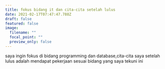 ```yaml
---
title: fokus bidang it dan cita-cita setelah lulus
date: 2021-02-17T07:47:47.788Z
draft: false
featured: false
image:
  filename: ""
  focal_point: ""
  preview_only: false
---
```

saya ingin fokus di bidang programming dan database,cita-cita saya setelah lulus adalah mendapat pekerjaan sesuai bidang yang saya tekuni ini